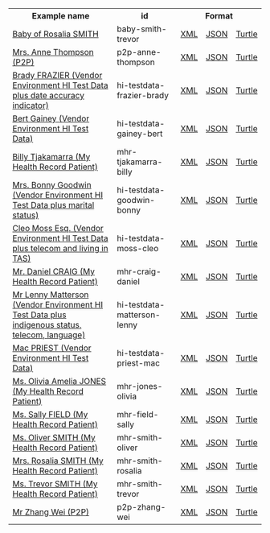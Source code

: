 <table class="list" width="100%">            
   <tr>
     <th>Example name</th>
     <th>id</th>
     <th colspan="3">Format</th>
   </tr>
   <tr>
      <td><a href="Patient-baby-smith-trevor.html">Baby of Rosalia SMITH</a></td>
      <td>baby-smith-trevor</td>
      <td><a href="Patient-baby-smith-trevor.xml.html">XML</a></td>
      <td><a href="Patient-baby-smith-trevor.json.html">JSON</a></td>
      <td><a href="Patient-baby-smith-trevor.ttl.html">Turtle</a></td>
   </tr>
   <tr>
      <td><a href="Patient-p2p-anne-thompson.html">Mrs. Anne Thompson (P2P)</a></td>
      <td>p2p-anne-thompson</td>
      <td><a href="Patient-p2p-anne-thompson.xml.html">XML</a></td>
      <td><a href="Patient-p2p-anne-thompson.json.html">JSON</a></td>
      <td><a href="Patient-p2p-anne-thompson.ttl.html">Turtle</a></td>
   </tr>
   <tr>
      <td><a href="Patient-hi-testdata-frazier-brady.html">Brady FRAZIER (Vendor Environment HI Test Data plus date accuracy indicator)</a></td>
      <td>hi-testdata-frazier-brady</td>
      <td><a href="Patient-hi-testdata-frazier-brady.xml.html">XML</a></td>
      <td><a href="Patient-hi-testdata-frazier-brady.json.html">JSON</a></td>
      <td><a href="Patient-hi-testdata-frazier-brady.ttl.html">Turtle</a></td>
   </tr>
   <tr>
      <td><a href="Patient-hi-testdata-gainey-bert.html">Bert Gainey (Vendor Environment HI Test Data)</a></td>
      <td>hi-testdata-gainey-bert</td>
      <td><a href="Patient-hi-testdata-gainey-bert.xml.html">XML</a></td>
      <td><a href="Patient-hi-testdata-gainey-bert.json.html">JSON</a></td>
      <td><a href="Patient-hi-testdata-gainey-bert.ttl.html">Turtle</a></td>
   </tr>
   <tr>
      <td><a href="Patient-mhr-tjakamarra-billy.html">Billy Tjakamarra (My Health Record Patient)</a></td>
      <td>mhr-tjakamarra-billy</td>
      <td><a href="Patient-mhr-tjakamarra-billy.xml.html">XML</a></td>
      <td><a href="Patient-mhr-tjakamarra-billy.json.html">JSON</a></td>
      <td><a href="Patient-mhr-tjakamarra-billy.ttl.html">Turtle</a></td>
   </tr>
   <tr>
      <td><a href="Patient-hi-testdata-goodwin-bonny.html">Mrs. Bonny Goodwin (Vendor Environment HI Test Data plus marital status)</a></td>
      <td>hi-testdata-goodwin-bonny</td>
      <td><a href="Patient-hi-testdata-goodwin-bonny.xml.html">XML</a></td>
      <td><a href="Patient-hi-testdata-goodwin-bonny.json.html">JSON</a></td>
      <td><a href="Patient-hi-testdata-goodwin-bonny.ttl.html">Turtle</a></td>
   </tr>
   <tr>
      <td><a href="Patient-hi-testdata-moss-cleo.html">Cleo Moss Esq. (Vendor Environment HI Test Data plus telecom and living in TAS)</a></td>
      <td>hi-testdata-moss-cleo</td>
      <td><a href="Patient-hi-testdata-moss-cleo.xml.html">XML</a></td>
      <td><a href="Patient-hi-testdata-moss-cleo.json.html">JSON</a></td>
      <td><a href="Patient-hi-testdata-moss-cleo.ttl.html">Turtle</a></td>
   </tr>        
   <tr>
      <td><a href="Patient-mhr-craig-daniel.html">Mr. Daniel CRAIG (My Health Record Patient)</a></td>
      <td>mhr-craig-daniel</td>
      <td><a href="Patient-mhr-craig-daniel.xml.html">XML</a></td>
      <td><a href="Patient-mhr-craig-daniel.json.html">JSON</a></td>
      <td><a href="Patient-mhr-craig-daniel.ttl.html">Turtle</a></td>
   </tr>  
   <tr>
      <td><a href="Patient-hi-testdata-matterson-lenny.html">Mr Lenny Matterson (Vendor Environment HI Test Data plus indigenous status, telecom, language)</a></td>
      <td>hi-testdata-matterson-lenny</td>
      <td><a href="Patient-hi-testdata-matterson-lenny.xml.html">XML</a></td>
      <td><a href="Patient-hi-testdata-matterson-lenny.json.html">JSON</a></td>
      <td><a href="Patient-hi-testdata-matterson-lenny.ttl.html">Turtle</a></td>
   </tr>
   <tr>
      <td><a href="Patient-hi-testdata-priest-mac.html">Mac PRIEST (Vendor Environment HI Test Data)</a></td>
      <td>hi-testdata-priest-mac</td>
      <td><a href="Patient-hi-testdata-priest-mac.xml.html">XML</a></td>
      <td><a href="Patient-hi-testdata-priest-mac.json.html">JSON</a></td>
      <td><a href="Patient-hi-testdata-priest-mac.ttl.html">Turtle</a></td>
   </tr>
   <tr>
      <td><a href="Patient-mhr-jones-olivia.html">Ms. Olivia Amelia JONES (My Health Record Patient)</a></td>
      <td>mhr-jones-olivia</td>
      <td><a href="Patient-mhr-jones-olivia.xml.html">XML</a></td>
      <td><a href="Patient-mhr-jones-olivia.json.html">JSON</a></td>
      <td><a href="Patient-mhr-jones-olivia.ttl.html">Turtle</a></td>
   </tr>
   <tr>
      <td><a href="Patient-mhr-field-sally.html">Ms. Sally FIELD (My Health Record Patient)</a></td>
      <td>mhr-field-sally</td>
      <td><a href="Patient-mhr-field-sally.xml.html">XML</a></td>
      <td><a href="Patient-mhr-field-sally.json.html">JSON</a></td>
      <td><a href="Patient-mhr-field-sally.ttl.html">Turtle</a></td>
   </tr>
   <tr>
      <td><a href="Patient-mhr-smith-oliver.html">Ms. Oliver SMITH (My Health Record Patient)</a></td>
      <td>mhr-smith-oliver</td>
      <td><a href="Patient-mhr-smith-oliver.xml.html">XML</a></td>
      <td><a href="Patient-mhr-smith-oliver.json.html">JSON</a></td>
      <td><a href="Patient-mhr-smith-oliver.ttl.html">Turtle</a></td>
   </tr>
   <tr>
      <td><a href="Patient-mhr-smith-rosalia.html">Mrs. Rosalia SMITH (My Health Record Patient)</a></td>
      <td>mhr-smith-rosalia</td>
      <td><a href="Patient-mhr-smith-rosalia.xml.html">XML</a></td>
      <td><a href="Patient-mhr-smith-rosalia.json.html">JSON</a></td>
      <td><a href="Patient-mhr-smith-rosalia.ttl.html">Turtle</a></td>
   </tr>
   <tr>
      <td><a href="Patient-mhr-smith-trevor.html">Ms. Trevor SMITH (My Health Record Patient)</a></td>
      <td>mhr-smith-trevor</td>
      <td><a href="Patient-mhr-smith-trevor.xml.html">XML</a></td>
      <td><a href="Patient-mhr-smith-trevor.json.html">JSON</a></td>
      <td><a href="Patient-mhr-smith-trevor.ttl.html">Turtle</a></td>
   </tr>
   <tr>
      <td><a href="Patient-p2p-zhang-wei.html">Mr Zhang Wei (P2P)</a></td>
      <td>p2p-zhang-wei</td>
      <td><a href="Patient-p2p-zhang-wei.xml.html">XML</a></td>
      <td><a href="Patient-p2p-zhang-wei.json.html">JSON</a></td>
      <td><a href="Patient-p2p-zhang-wei.ttl.html">Turtle</a></td>
   </tr>         
</table>